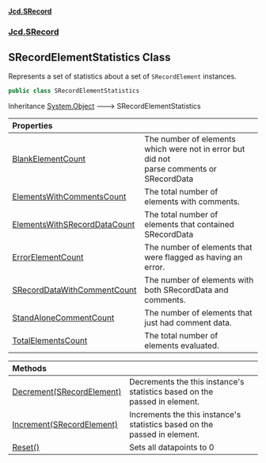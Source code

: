 #### [Jcd.SRecord](index.md 'index')
### [Jcd.SRecord](Jcd.SRecord.md 'Jcd.SRecord')

## SRecordElementStatistics Class

Represents a set of statistics about a set of `SRecordElement` instances.

```csharp
public class SRecordElementStatistics
```

Inheritance [System.Object](https://docs.microsoft.com/en-us/dotnet/api/System.Object 'System.Object') &#129106; SRecordElementStatistics

| Properties | |
| :--- | :--- |
| [BlankElementCount](Jcd.SRecord.SRecordElementStatistics.BlankElementCount.md 'Jcd.SRecord.SRecordElementStatistics.BlankElementCount') | The number of elements which were not in error but did not<br/>parse comments or SRecordData |
| [ElementsWithCommentsCount](Jcd.SRecord.SRecordElementStatistics.ElementsWithCommentsCount.md 'Jcd.SRecord.SRecordElementStatistics.ElementsWithCommentsCount') | The total number of elements with comments. |
| [ElementsWithSRecordDataCount](Jcd.SRecord.SRecordElementStatistics.ElementsWithSRecordDataCount.md 'Jcd.SRecord.SRecordElementStatistics.ElementsWithSRecordDataCount') | The total number of elements that contained SRecordData |
| [ErrorElementCount](Jcd.SRecord.SRecordElementStatistics.ErrorElementCount.md 'Jcd.SRecord.SRecordElementStatistics.ErrorElementCount') | The number of elements that were flagged as having an error. |
| [SRecordDataWithCommentCount](Jcd.SRecord.SRecordElementStatistics.SRecordDataWithCommentCount.md 'Jcd.SRecord.SRecordElementStatistics.SRecordDataWithCommentCount') | The number of elements with both SRecordData and comments. |
| [StandAloneCommentCount](Jcd.SRecord.SRecordElementStatistics.StandAloneCommentCount.md 'Jcd.SRecord.SRecordElementStatistics.StandAloneCommentCount') | The number of elements that just had comment data. |
| [TotalElementsCount](Jcd.SRecord.SRecordElementStatistics.TotalElementsCount.md 'Jcd.SRecord.SRecordElementStatistics.TotalElementsCount') | The total number of elements evaluated. |

| Methods | |
| :--- | :--- |
| [Decrement(SRecordElement)](Jcd.SRecord.SRecordElementStatistics.Decrement(Jcd.SRecord.SRecordElement).md 'Jcd.SRecord.SRecordElementStatistics.Decrement(Jcd.SRecord.SRecordElement)') | Decrements the this instance's statistics based on the<br/>passed in element. |
| [Increment(SRecordElement)](Jcd.SRecord.SRecordElementStatistics.Increment(Jcd.SRecord.SRecordElement).md 'Jcd.SRecord.SRecordElementStatistics.Increment(Jcd.SRecord.SRecordElement)') | Increments the this instance's statistics based on the<br/>passed in element. |
| [Reset()](Jcd.SRecord.SRecordElementStatistics.Reset().md 'Jcd.SRecord.SRecordElementStatistics.Reset()') | Sets all datapoints to 0 |
